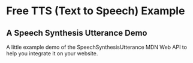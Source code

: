 # Free TTS (Text to Speech) Example

## A Speech Synthesis Utterance Demo
A little example demo of the SpeechSynthesisUtterance MDN Web API to help you integrate it on your website.
